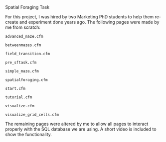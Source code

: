 Spatial Foraging Task

For this project, I was hired by two Marketing PhD students to help them  re-create and experiment done years ago.
The following pages were made by me from scratch:

	advanced_maze.cfm
	
	betweenmazes.cfm
	
	field_transition.cfm
	
	pre_sftask.cfm
	
	simple_maze.cfm
	
	spatialforaging.cfm
	
	start.cfm
	
	tutorial.cfm
	
	visualize.cfm
	
	visualize_grid_cells.cfm
	

The remaining pages were altered by me to allow all pages to interact properly with the SQL database we are using.
A short video is included to show the functionality.
